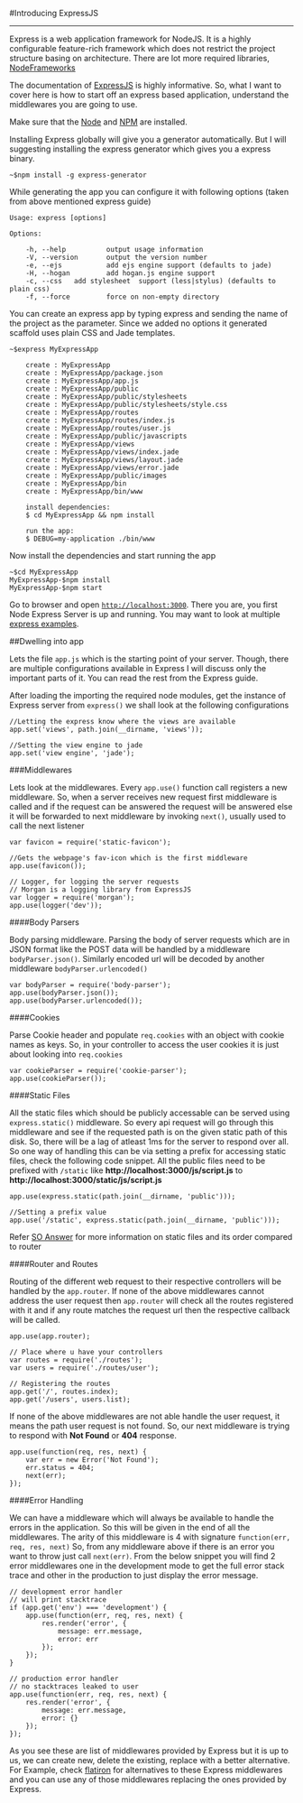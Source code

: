 

#Introducing ExpressJS
***

Express is a web application framework for NodeJS. It is a highly configurable feature-rich framework which does not restrict the project structure basing on architecture. There are lot more required libraries, [NodeFrameworks][1]

The documentation of [ExpressJS][1] is highly informative. So, what I want to cover here is how to start off an express based application, understand the middlewares you are going to use.

Make sure that the [Node][3] and [NPM][4] are installed.

Installing Express globally will give you a generator automatically. But I will suggesting installing the express generator which gives you a express binary. 

	~$npm install -g express-generator

While generating the app you can configure it with following options (taken from above mentioned express guide)
	
	Usage: express [options]
	
	Options:
	
		-h, --help          output usage information
		-V, --version       output the version number
		-e, --ejs           add ejs engine support (defaults to jade)
		-H, --hogan         add hogan.js engine support
		-c, --css   add stylesheet  support (less|stylus) (defaults to plain css)
		-f, --force         force on non-empty directory
	  
You can create an express app by typing express and sending the name of the project as the parameter. Since we added no options it generated scaffold uses plain CSS and Jade templates.


	~$express MyExpressApp

		create : MyExpressApp
		create : MyExpressApp/package.json
		create : MyExpressApp/app.js
		create : MyExpressApp/public
		create : MyExpressApp/public/stylesheets
		create : MyExpressApp/public/stylesheets/style.css
		create : MyExpressApp/routes
		create : MyExpressApp/routes/index.js
		create : MyExpressApp/routes/user.js
		create : MyExpressApp/public/javascripts
		create : MyExpressApp/views
		create : MyExpressApp/views/index.jade
		create : MyExpressApp/views/layout.jade
		create : MyExpressApp/views/error.jade
		create : MyExpressApp/public/images
		create : MyExpressApp/bin
		create : MyExpressApp/bin/www

		install dependencies:
		$ cd MyExpressApp && npm install

		run the app:
		$ DEBUG=my-application ./bin/www

	
Now install the dependencies and start running the app
	
	~$cd MyExpressApp
	MyExpressApp-$npm install
	MyExpressApp-$npm start
	
Go to browser and open [`http://localhost:3000`][5]. There you are, you first Node Express Server is up and running. You may want to look at multiple [express examples][6]. 


##Dwelling into app

Lets the file `app.js` which is the starting point of your server. Though, there are multiple configurations available in Express I will discuss only the important parts of it. You can read the rest from the Express guide.

After loading the importing the required node modules, get the instance of Express server from `express()` we shall look at the following configurations
	
	//Letting the express know where the views are available
	app.set('views', path.join(__dirname, 'views'));
	
	//Setting the view engine to jade
	app.set('view engine', 'jade');


###Middlewares

Lets look at the middlewares. Every `app.use()` function call registers a new middleware. So, when a server receives new request first middleware is called and if the request can be answered the request will be answered else it will be forwarded to next middleware by invoking `next()`, usually used to call the next listener
	
	var favicon = require('static-favicon');

	//Gets the webpage's fav-icon which is the first middleware
	app.use(favicon());
	
	// Logger, for logging the server requests
	// Morgan is a logging library from ExpressJS
	var logger = require('morgan');	
	app.use(logger('dev'));

####Body Parsers	

Body parsing middleware. Parsing the body of server requests which are in JSON format like the POST data will be handled by a middleware `bodyParser.json()`. Similarly encoded url will be decoded by another middleware `bodyParser.urlencoded()`
	
	var bodyParser = require('body-parser');
	app.use(bodyParser.json());
	app.use(bodyParser.urlencoded());

	
####Cookies

Parse Cookie header and populate `req.cookies` with an object with cookie names as keys. So, in your controller to access the user cookies it is just about looking into `req.cookies`
	
	var cookieParser = require('cookie-parser');
	app.use(cookieParser());

####Static Files

All the static files which should be publicly accessable can be served using `express.static()` middleware. So every api request will go through this middleware and see if the requested path is on the given static path of this disk. So, there will be a lag of atleast 1ms for the server to respond over all. So one way of handling this can be via setting a prefix for accessing static files, check the following code snippet. All the public files need to be prefixed with `/static` like **http://localhost:3000/js/script.js** to **http://localhost:3000/static/js/script.js**

	app.use(express.static(path.join(__dirname, 'public')));
	
	//Setting a prefix value
	app.use('/static', express.static(path.join(__dirname, 'public')));

Refer [SO Answer][7] for more information on static files and its order compared to router

####Router and Routes

Routing of the different web request to their respective controllers will be handled by the `app.router`. If none of the above middlewares cannot address the user request then `app.router` will check all the routes registered with it and if any route matches the request url then the respective callback will be called.

	app.use(app.router);

	// Place where u have your controllers
	var routes = require('./routes');
	var users = require('./routes/user');
	
	// Registering the routes
	app.get('/', routes.index);
	app.get('/users', users.list);


If none of the above middlewares are not able handle the user request, it means the path user request is not found. So, our next middleware is trying to respond with **Not Found** or **404** response.

	app.use(function(req, res, next) {
    	var err = new Error('Not Found');
		err.status = 404;
    	next(err);
	});

####Error Handling

We can have a middleware which will always be available to handle the errors in the application. So this will be given in the end of all the middlewares. The arity of this middleware is 4 with signature `function(err, req, res, next)` So, from any middleware above if there is an error you want to throw just call `next(err)`. From the below snippet you will find 2 error middlewares one in the development mode to get the full error stack trace and other in the production to just display the error message.

	// development error handler
	// will print stacktrace
	if (app.get('env') === 'development') {
	    app.use(function(err, req, res, next) {
	        res.render('error', {
	            message: err.message,
	            error: err
	        });
	    });
	}
	
	// production error handler
	// no stacktraces leaked to user
	app.use(function(err, req, res, next) {
	    res.render('error', {
	        message: err.message,
	        error: {}
	    });
	});

As you see these are list of middlewares provided by Express but it is up to us, we can create new, delete the existing, replace with a better alternative. For Example, check [flatiron][8] for alternatives to these Express middlewares and you can use any of those middlewares replacing the ones provided by Express.

[1]: http://www.nodeframework.com
[2]: http://expressjs.com/guide.html
[3]: http://nodejs.org/download/
[4]: http://noplug.in/blogs/NPM
[5]: http://localhost:3000
[6]: https://github.com/visionmedia/express/tree/master/examples
[7]: http://stackoverflow.com/a/12695813/557978
[8]: http://flatironjs.org/